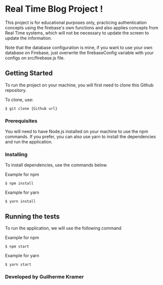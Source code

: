 # Real Time Blog Project !

This project is for educational purposes only, practicing authentication concepts using the firebase's own functions and also applies concepts from Real Time systems, which will not be necessary to update the screen to update the information.

Note that the database configuration is mine, if you want to use your own database on Firebase, just overwrite the firebaseConfig variable with your configs on src/firebase.js file.

## Getting Started

To run the project on your machine, you will first need to clone this Github repository.

To clone, use:

```
$ git clone {Github url}
```

### Prerequisites

You will need to have Node.js installed on your machine to use the npm commands. If you prefer, you can also use yarn to install the dependencies and run the application.

### Installing

To install dependencies, use the commands below.

Example for npm

```
$ npm install
```

Example for yarn

```
$ yarn install
```

## Running the tests

To run the application, we will use the following command

Example for npm

```
$ npm start
```
Example for yarn

```
$ yarn start
```

### Developed by Guilherme Kramer
